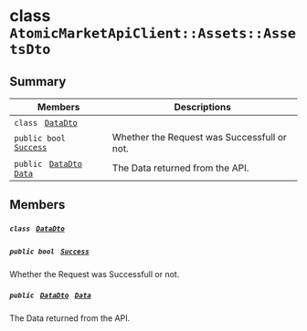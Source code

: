 # class `AtomicMarketApiClient::Assets::AssetsDto` 

## Summary

 Members                                | Descriptions                                
----------------------------------------|---------------------------------------------
`class ` [`DataDto`](AtomicMarketApiClient--Assets--AssetsDto--DataDto.md)        | 
`public bool ` [`Success`](#class_atomic_market_api_client_1_1_assets_1_1_assets_dto_1a506fb037fbb6bfe8f254c021a2c3cfac) | Whether the Request was Successfull or not.
`public ` [`DataDto`](AtomicMarketApiClient--Assets--AssetsDto--DataDto.md)` ` [`Data`](#class_atomic_market_api_client_1_1_assets_1_1_assets_dto_1a6ed89521b3da4f30d2ab82c36d0afd13) | The Data returned from the API.

## Members

##### `class ` [`DataDto`](AtomicMarketApiClient--Assets--AssetsDto--DataDto.md) 

##### `public bool ` [`Success`](#class_atomic_market_api_client_1_1_assets_1_1_assets_dto_1a506fb037fbb6bfe8f254c021a2c3cfac) 

Whether the Request was Successfull or not.

##### `public ` [`DataDto`](AtomicMarketApiClient--Assets--AssetsDto--DataDto.md)` ` [`Data`](#class_atomic_market_api_client_1_1_assets_1_1_assets_dto_1a6ed89521b3da4f30d2ab82c36d0afd13) 

The Data returned from the API.

